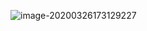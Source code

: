 ![image-20200326173129227](C:\Users\垫\AppData\Roaming\Typora\typora-user-images\image-20200326173129227.png)